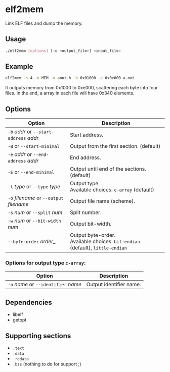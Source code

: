 # elf2mem
Link ELF files and dump the memory.

## Usage
```sh
./elf2mem [options] [-o <output_file>] <input_file> 
```

## Example
```sh
elf2mem -s 4 -n MEM -o aout.h -b 0x01000 -e 0x0e000 a.out
```
It outputs memory from 0x1000 to 0xe000, scattering each byte into four files.
In the end, a array in each file will have 0x340 elements.

## Options
| Option          | Description                                            |
| --------------- | ------------------------------------------------------ |
| `-b` _addr_  		or `--start-address` _addr_ | Start address.                                         |
| `-B`            	or `--start-minimal`		| Output from the first section. (default)               |
| `-e` _addr_  		or `--end-address` _addr_   | End address.                                           |
| `-E`            	or `--end-minimal` 			| Output until end of the sections. (default)            |
| `-t` _type_  		or `--type` _type_   		| Output type. <br> Available choices: `c-array` (default) |
| `-o` _filename_ 	or `--output` _filename_	| Output file name (scheme).                             |
| `-s` _num_      	or `--split` _num_ 			| Split number.                                          |
| `-w` _num_      	or `--bit-width` _num_ 		| Output bit-width.                                      |
| `--byte-order` _order__ 						| Output byte-order. <br> Available choices: `bit-endian` (default), `little-endian` |

### Options for output type `c-array`:
| Option          | Description                                            |
| --------------- | ------------------------------------------------------ |
| `-n` _name_      	or `--identifier` _name_ 	| Output identifier name.  |

## Dependencies
- libelf
- getopt

## Supporting sections
- `.text`
- `.data`
- `.rodata`
- `.bss` (nothing to do for support ;)
